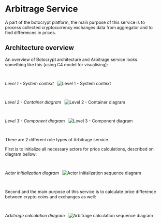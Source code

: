 # Arbitrage Service

A part of the botocrypt platform, the main purpose of this service is to process collected 
cryptocurrency exchanges data from aggregator and to find differences in prices.

## Architecture overview

An overview of Botocrypt architecture and Arbitrage service looks something like this (using C4 
model for visualising):

&nbsp;&nbsp;

*Level 1 - System context*
&nbsp;
![Level 1 - System context](http://www.plantuml.com/plantuml/proxy?cache=no&src=https://raw.githubusercontent.com/marko-domic/botocrypt.arbitrage/main/doc/level-1-system-context.wsd)

&nbsp;&nbsp;

*Level 2 - Container diagram*
&nbsp;
![Level 2 - Container diagram](http://www.plantuml.com/plantuml/proxy?cache=no&src=https://raw.githubusercontent.com/marko-domic/botocrypt.arbitrage/main/doc/level-2-container-diagram.wsd)

&nbsp;&nbsp;

*Level 3 - Component diagram*
&nbsp;
![Level 3 - Component diagram](http://www.plantuml.com/plantuml/proxy?cache=no&src=https://raw.githubusercontent.com/marko-domic/botocrypt.arbitrage/main/doc/level-3-component-diagram.wsd)

&nbsp;&nbsp;

There are 2 different role types of Arbitrage service. 

First is to initialize all necessary actors for price calculations, described on diagram bellow:

&nbsp;&nbsp;

*Actor initialization diagram*
&nbsp;
![Actor initialization sequence diagram](http://www.plantuml.com/plantuml/proxy?cache=no&src=https://raw.githubusercontent.com/marko-domic/botocrypt.arbitrage/main/doc/actor-init-sequence-diagram.wsd)

&nbsp;&nbsp;

Second and the main purpose of this service is to calculate price difference between crypto coins 
and exchanges as well:

&nbsp;&nbsp;

*Arbitrage calculation diagram*
&nbsp;
![Arbitrage calculation sequence diagram](http://www.plantuml.com/plantuml/proxy?cache=no&src=https://raw.githubusercontent.com/marko-domic/botocrypt.arbitrage/main/doc/arbitrage-calculation-sequence-diagram.wsd)



